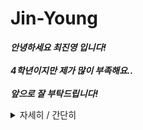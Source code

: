 # Jin-Young
***안녕하세요 최진영 입니다!***
<br/><br/>
***4학년이지만 제가 많이 부족해요..***
<br/><br/>
***앞으로 잘 부탁드립니다!***
<details>
<summary>자세히 / 간단히</summary>
<div markdown="1">
